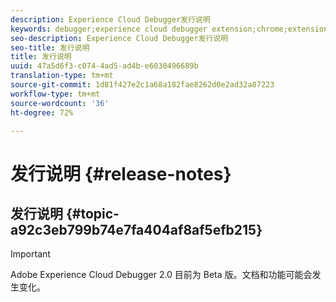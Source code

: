 ```yaml
---
description: Experience Cloud Debugger发行说明
keywords: debugger;experience cloud debugger extension;chrome;extension;release notes
seo-description: Experience Cloud Debugger发行说明
seo-title: 发行说明
title: 发行说明
uuid: 47a5d6f3-c074-4ad5-ad4b-e6030496689b
translation-type: tm+mt
source-git-commit: 1d81f427e2c1a68a182fae8262d0e2ad32a87223
workflow-type: tm+mt
source-wordcount: '36'
ht-degree: 72%

---
```



# 发行说明 {#release-notes}

## 发行说明 {#topic-a92c3eb799b74e7fa404af8af5efb215}

>[!IMPORTANT]
>
>Adobe Experience Cloud Debugger 2.0 目前为 Beta 版。文档和功能可能会发生变化。
